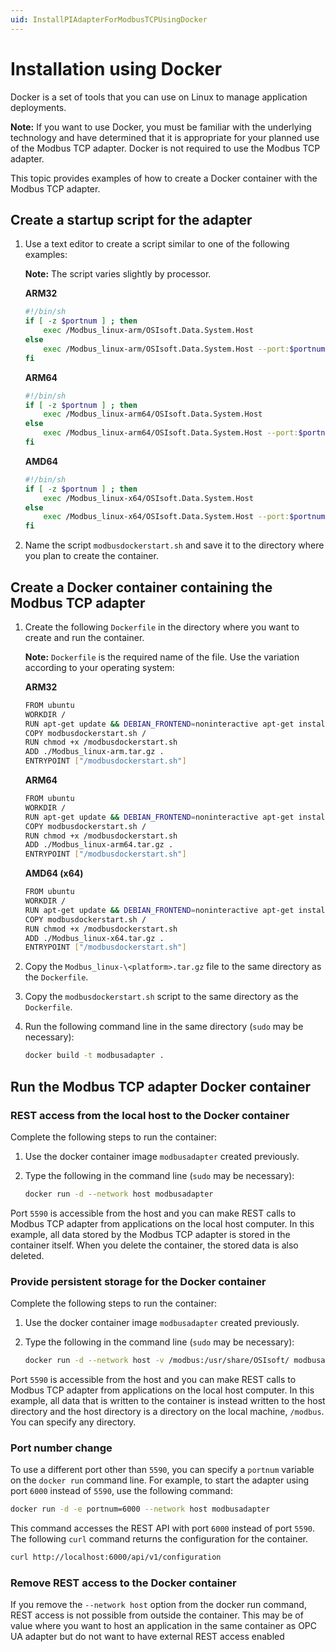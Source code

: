 ```yaml
---
uid: InstallPIAdapterForModbusTCPUsingDocker
---
```


# Installation using Docker

Docker is a set of tools that you can use on Linux to manage application deployments.

**Note:** If you want to use Docker, you must be familiar with the underlying technology and have determined that it is appropriate for your planned use of the Modbus TCP adapter. Docker is not required to use  the Modbus TCP adapter.

This topic provides examples of how to create a Docker container with the Modbus TCP adapter.

## Create a startup script for the adapter

1. Use a text editor to create a script similar to one of the following examples:

	**Note:** The script varies slightly by processor.

	**ARM32**

	```bash
	#!/bin/sh
	if [ -z $portnum ] ; then
		exec /Modbus_linux-arm/OSIsoft.Data.System.Host
	else
		exec /Modbus_linux-arm/OSIsoft.Data.System.Host --port:$portnum
	fi
	```

	**ARM64**

	```bash
	#!/bin/sh
	if [ -z $portnum ] ; then
		exec /Modbus_linux-arm64/OSIsoft.Data.System.Host
	else
		exec /Modbus_linux-arm64/OSIsoft.Data.System.Host --port:$portnum
	fi
	```

	**AMD64**
			
	```bash
	#!/bin/sh
	if [ -z $portnum ] ; then
		exec /Modbus_linux-x64/OSIsoft.Data.System.Host
	else
		exec /Modbus_linux-x64/OSIsoft.Data.System.Host --port:$portnum
	fi
	```
	
2. Name the script `modbusdockerstart.sh` and save it to the directory where you plan to create the container.

## Create a Docker container containing the Modbus TCP adapter

1. Create the following `Dockerfile` in the directory where you want to create and run the container.

	**Note:** `Dockerfile` is the required name of the file. Use the variation according to your operating system:

	**ARM32**

	```bash
	FROM ubuntu
	WORKDIR /
	RUN apt-get update && DEBIAN_FRONTEND=noninteractive apt-get install -y ca-certificates libicu60 libssl1.1 curl
	COPY modbusdockerstart.sh /
	RUN chmod +x /modbusdockerstart.sh
	ADD ./Modbus_linux-arm.tar.gz .
	ENTRYPOINT ["/modbusdockerstart.sh"]
	```
	**ARM64**

	```bash
	FROM ubuntu
	WORKDIR /
	RUN apt-get update && DEBIAN_FRONTEND=noninteractive apt-get install -y ca-certificates libicu66 libssl1.1 curl
	COPY modbusdockerstart.sh /
	RUN chmod +x /modbusdockerstart.sh
	ADD ./Modbus_linux-arm64.tar.gz .
	ENTRYPOINT ["/modbusdockerstart.sh"]
	```

	**AMD64 (x64)**

	```bash
	FROM ubuntu
	WORKDIR /
	RUN apt-get update && DEBIAN_FRONTEND=noninteractive apt-get install -y ca-certificates libicu66 libssl1.1 curl
	COPY modbusdockerstart.sh /
	RUN chmod +x /modbusdockerstart.sh
	ADD ./Modbus_linux-x64.tar.gz .
	ENTRYPOINT ["/modbusdockerstart.sh"]
	```

2. Copy the `Modbus_linux-\<platform>.tar.gz` file to the same directory as the `Dockerfile`.

3. Copy the `modbusdockerstart.sh` script to the same directory as the `Dockerfile`.

4. Run the following command line in the same directory (`sudo` may be necessary):

	```bash
	docker build -t modbusadapter .
	```

## Run the Modbus TCP adapter Docker container

### REST access from the local host to the Docker container

Complete the following steps to run the container:

1. Use the docker container image `modbusadapter` created previously.
2. Type the following in the command line (`sudo` may be necessary):

	```bash
	docker run -d --network host modbusadapter
	```

Port `5590` is accessible from the host and you can make REST calls to Modbus TCP adapter from applications on the local host computer. In this example, all data stored by the Modbus TCP adapter is stored in the container itself. When you delete the container, the stored data is also deleted.

### Provide persistent storage for the Docker container

Complete the following steps to run the container:

1. Use the docker container image `modbusadapter` created previously.
2. Type the following in the command line (`sudo` may be necessary):

	```bash
	docker run -d --network host -v /modbus:/usr/share/OSIsoft/ modbusadapter
	```

Port `5590` is accessible from the host and you can make REST calls to Modbus TCP adapter from applications on the local host computer. In this example, all data that is written to the container is instead written to the host directory and the host directory is a directory on the local machine, `/modbus`. You can specify any directory.

### Port number change

To use a different port other than `5590`, you can specify a `portnum` variable on the `docker run` command line. For example, to start the adapter using port `6000` instead of `5590`, use the following command:

```bash
docker run -d -e portnum=6000 --network host modbusadapter
```

This command accesses the REST API with port `6000` instead of port `5590`. The following `curl` command returns the configuration for the container.

```bash
curl http://localhost:6000/api/v1/configuration
```

### Remove REST access to the Docker container

If you remove the `--network host` option from the docker run command, REST access is not possible from outside the container. This may be of value where you want to host an application in the same container as OPC UA adapter but do not want to have external REST access enabled
